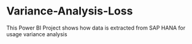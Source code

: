 # Variance-Analysis-Loss
This Power BI Project shows how data is extracted from SAP HANA for usage variance analysis
